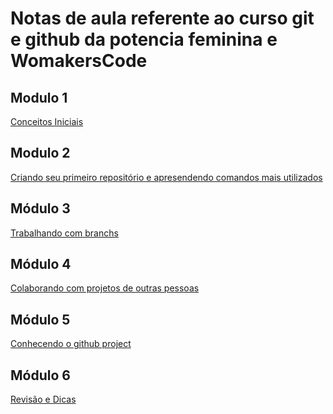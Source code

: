 ﻿# Notas de aula referente ao curso git e github da potencia feminina e WomakersCode

## Modulo 1 
[Conceitos Iniciais](/guides/content/editing-an-existing-page)
<br>
## Modulo 2 
[ Criando seu primeiro repositório e apresendendo comandos mais utilizados](/guides/content/editing-an-existing-page)
<br>
## Módulo 3
[ Trabalhando com branchs](/guides/content/editing-an-existing-page)
<br>
## Módulo 4
[  Colaborando com projetos de outras pessoas](/guides/content/editing-an-existing-page)
<br>
## Módulo 5 
[Conhecendo o github project](/guides/content/editing-an-existing-page)
<br>
## Módulo 6 
[Revisão e Dicas](/guides/content/editing-an-existing-page)
